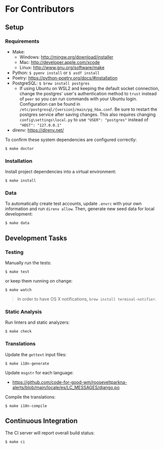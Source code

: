 # For Contributors

## Setup

### Requirements

* Make:
    * Windows: http://mingw.org/download/installer
    * Mac: http://developer.apple.com/xcode
    * Linux: http://www.gnu.org/software/make
* Python: `$ pyenv install` or `$ asdf install`
* Poetry: https://python-poetry.org/docs/#installation
* PostgreSQL: `$ brew install postgres`
    - If using Ubuntu on WSL2 and keeping the default socket connection, change the postgres' user's authentication method to `trust` instead of `peer` so you can run commands with your Ubuntu login. Configuration can be found in `/etc/postgresql/{version}/main/pg_hba.conf`. Be sure to restart the postgres service after saving changes. This also requires changing `config\settings\local.py` to use `"USER": "postgres"` instead of `"HOST": "127.0.0.1"`
* direnv: https://direnv.net/

To confirm these system dependencies are configured correctly:

```
$ make doctor
```

### Installation

Install project dependencies into a virtual environment:

```
$ make install
```

### Data

To automatically create test accounts, update `.envrc` with your own information and run `direnv allow`. Then, generate new seed data for local development:

```
$ make data
```

## Development Tasks

### Testing

Manually run the tests:

```
$ make test
```

or keep them running on change:

```
$ make watch
```

> In order to have OS X notifications, `brew install terminal-notifier`.

### Static Analysis

Run linters and static analyzers:

```
$ make check
```

### Translations

Update the `gettext` input files:

```
$ make i18n-generate
```

Update `msgstr` for each language:
- https://github.com/code-for-good-wm/rooseveltparkna-alerts/blob/main/locale/es/LC_MESSAGES/django.po

Compile the translations:

```
$ make i18n-compile
```

## Continuous Integration

The CI server will report overall build status:

```
$ make ci
```
